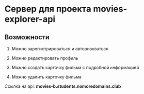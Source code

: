 # Сервер для проекта movies-explorer-api

## Возможности

1. Можно зарегистрироваться и авторизоваться

2. Можно редактировать профиль 

3. Можно создать карточку фильма с подробной информацией

4. Можно удалить карточку фильма



Ссылка на api: **movies-b.students.nomoredomains.club**
